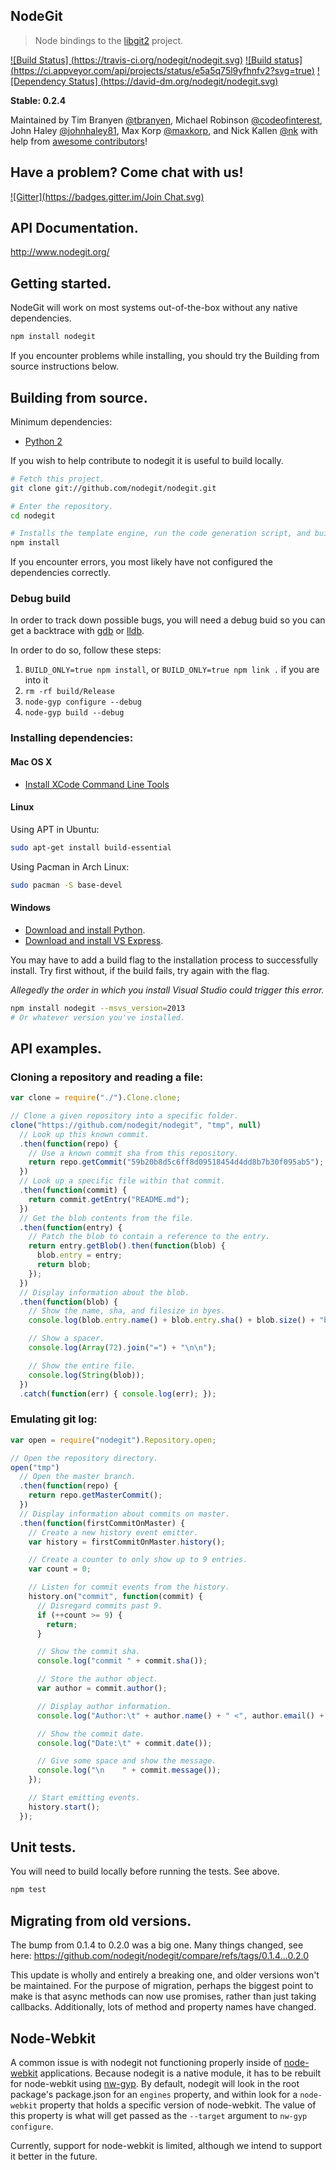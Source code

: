 NodeGit
-------

> Node bindings to the [libgit2](http://libgit2.github.com/) project.

[![Build Status] (https://travis-ci.org/nodegit/nodegit.svg)](https://travis-ci.org/nodegit/nodegit)
[![Build status] (https://ci.appveyor.com/api/projects/status/e5a5q75l9yfhnfv2?svg=true)](https://ci.appveyor.com/project/timbranyen/nodegit)
[![Dependency Status] (https://david-dm.org/nodegit/nodegit.svg)](https://david-dm.org/nodegit/nodegit)


**Stable: 0.2.4**

Maintained by Tim Branyen [@tbranyen](http://twitter.com/tbranyen), Michael Robinson [@codeofinterest](http://twitter.com/codeofinterest), John Haley [@johnhaley81](http://twitter.com/johnhaley81), Max Korp [@maxkorp](http://twitter.com/MaximilianoKorp), and Nick Kallen [@nk](http://twitter.com/nk) with help from [awesome contributors](https://github.com/nodegit/nodegit/contributors)!

## Have a problem? Come chat with us! ##

[![Gitter](https://badges.gitter.im/Join Chat.svg)](https://gitter.im/nodegit/nodegit?utm_source=badge&utm_medium=badge&utm_campaign=pr-badge&utm_content=badge)

## API Documentation. ##

http://www.nodegit.org/

## Getting started. ##

NodeGit will work on most systems out-of-the-box without any native
dependencies.

``` bash
npm install nodegit
```

If you encounter problems while installing, you should try the Building from source instructions below.

## Building from source. ##

Minimum dependencies:

- [Python 2](https://www.python.org/)

If you wish to help contribute to nodegit it is useful to build locally.

``` bash
# Fetch this project.
git clone git://github.com/nodegit/nodegit.git

# Enter the repository.
cd nodegit

# Installs the template engine, run the code generation script, and build.
npm install
```

If you encounter errors, you most likely have not configured the dependencies correctly.

### Debug build

In order to track down possible bugs, you will need a debug buid so you
can get a backtrace with [gdb](http://www.gnu.org/software/gdb/) or
[lldb](http://lldb.llvm.org/).

In order to do so, follow these steps:

  1. `BUILD_ONLY=true npm install`, or `BUILD_ONLY=true npm link .` if
     you are into it
  2. `rm -rf build/Release`
  3. `node-gyp configure --debug`
  4. `node-gyp build --debug`

### Installing dependencies: ###

#### Mac OS X ####

- [Install XCode Command Line Tools](http://railsapps.github.io/xcode-command-line-tools.html)

#### Linux ####

Using APT in Ubuntu:

``` bash
sudo apt-get install build-essential
```

Using Pacman in Arch Linux:

``` bash
sudo pacman -S base-devel
```

#### Windows ####

- [Download and install Python](https://www.python.org/download/windows).
- [Download and install VS Express](http://www.visualstudio.com/downloads/download-visual-studio-vs#d-express-windows-desktop).

You may have to add a build flag to the installation process to successfully install.  Try first without, if the build fails, try again with the flag.

*Allegedly the order in which you install Visual Studio could trigger this error.*

``` bash
npm install nodegit --msvs_version=2013
# Or whatever version you've installed.
```

## API examples. ##

### Cloning a repository and reading a file: ###

``` javascript
var clone = require("./").Clone.clone;

// Clone a given repository into a specific folder.
clone("https://github.com/nodegit/nodegit", "tmp", null)
  // Look up this known commit.
  .then(function(repo) {
    // Use a known commit sha from this repository.
    return repo.getCommit("59b20b8d5c6ff8d09518454d4dd8b7b30f095ab5");
  })
  // Look up a specific file within that commit.
  .then(function(commit) {
    return commit.getEntry("README.md");
  })
  // Get the blob contents from the file.
  .then(function(entry) {
    // Patch the blob to contain a reference to the entry.
    return entry.getBlob().then(function(blob) {
      blob.entry = entry;
      return blob;
    });
  })
  // Display information about the blob.
  .then(function(blob) {
    // Show the name, sha, and filesize in byes.
    console.log(blob.entry.name() + blob.entry.sha() + blob.size() + "b");

    // Show a spacer.
    console.log(Array(72).join("=") + "\n\n");

    // Show the entire file.
    console.log(String(blob));
  })
  .catch(function(err) { console.log(err); });

```

### Emulating git log: ###

``` javascript
var open = require("nodegit").Repository.open;

// Open the repository directory.
open("tmp")
  // Open the master branch.
  .then(function(repo) {
    return repo.getMasterCommit();
  })
  // Display information about commits on master.
  .then(function(firstCommitOnMaster) {
    // Create a new history event emitter.
    var history = firstCommitOnMaster.history();

    // Create a counter to only show up to 9 entries.
    var count = 0;

    // Listen for commit events from the history.
    history.on("commit", function(commit) {
      // Disregard commits past 9.
      if (++count >= 9) {
        return;
      }

      // Show the commit sha.
      console.log("commit " + commit.sha());

      // Store the author object.
      var author = commit.author();

      // Display author information.
      console.log("Author:\t" + author.name() + " <", author.email() + ">");

      // Show the commit date.
      console.log("Date:\t" + commit.date());

      // Give some space and show the message.
      console.log("\n    " + commit.message());
    });

    // Start emitting events.
    history.start();
  });
```

## Unit tests. ##

You will need to build locally before running the tests.  See above.

``` bash
npm test
```

## Migrating from old versions. ##

The bump from 0.1.4 to 0.2.0 was a big one. Many things changed, see here:
https://github.com/nodegit/nodegit/compare/refs/tags/0.1.4...0.2.0

This update is wholly and entirely a breaking one, and older versions won't be
maintained. For the purpose of migration, perhaps the biggest point to make
is that async methods can now use promises, rather than just taking callbacks. Additionally, lots of method and property names have changed.

## Node-Webkit ##

A common issue is with nodegit not functioning properly inside of
[node-webkit](http://github.com/rogerwang/node-webkit) applications. Because nodegit
is a native module, it has to be rebuilt for node-webkit using
[nw-gyp](http://github.com/rogerwang/nw-gyp). By default, nodegit will look in the root package's package.json for an `engines` property, and within look for a `node-webkit` property that holds a specific version of node-webkit. The value of this property is what will get passed as the `--target` argument to `nw-gyp configure`.

Currently, support for node-webkit is limited, although we intend to support it better in the future.
